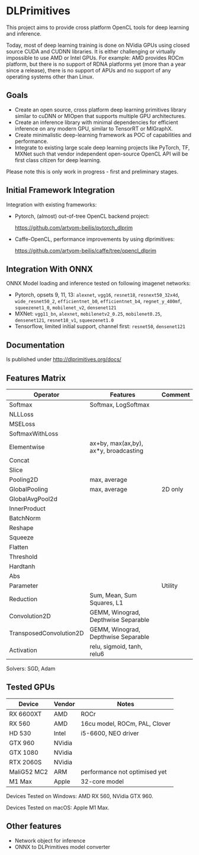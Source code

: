 # DLPrimitives

This project aims to provide cross platform OpenCL tools for deep learning and inference.

Today, most of deep learning training is done on NVidia GPUs using closed source CUDA and CUDNN libraries.
It is either challenging or virtually impossible to use AMD or Intel GPUs.
For example: AMD provides ROCm platform, but there is no support of RDNA platforms yet (more than a year since a release),
there is no support of APUs and no support 
of any operating systems other than Linux.

## Goals

- Create an open source, cross platform deep learning primitives library similar to cuDNN or MIOpen that supports
multiple GPU architectures.
- Create an inference library with minimal dependencies for efficient inference on any modern GPU, similar to TensorRT or MIGraphX.
- Create minimalistic deep-learning framework as POC of capabilities and performance.
- Integrate to existing large scale deep learning projects like PyTorch, TF, MXNet such that vendor independent open-source OpenCL API will be first class citizen for deep learning.

Please note this is only work in progress - first and preliminary stages.

## Initial Framework Integration

Integration with existing frameworks:

-   Pytorch, (almost) out-of-tree OpenCL backend project:

    <https://github.com/artyom-beilis/pytorch_dlprim>
    
-   Caffe-OpenCL, performance improvements by using dlprimitives: 
    
    <https://github.com/artyom-beilis/caffe/tree/opencl_dlprim>

## Integration With ONNX

ONNX Model loading and inference tested on following imagenet networks:

- Pytorch, opsets 9, 11, 13: `alexnet`, `vgg16`, `resnet18`, `resnext50_32x4d`, `wide_resnet50_2`, `efficientnet_b0`, `efficientnet_b4`, `regnet_y_400mf`, `squeezenet1_0`, `mobilenet_v2`, `densenet121`
- MXNet: `vgg11_bn`, `alexnet`, `mobilenetv2_0.25`, `mobilenet0.25`, `densenet121`, `resnet18_v1`, `squeezenet1.0`
- Tensorflow, limited initial support, channel first: `resnet50`, `densenet121`

## Documentation 

Is published under <http://dlprimitives.org/docs/>


## Features Matrix

|Operator               |Features                               | Comment    |
|-----------------------|---------------------------------------|------------|
|Softmax                | Softmax, LogSoftmax                   |            |
|NLLLoss                |                                       |            |
|MSELoss                |                                       |            |
|SoftmaxWithLoss        |                                       |            |
|Elementwise            | ax+by, max(ax,by), ax\*y, broadcasting|            |
|Concat                 |                                       |            |
|Slice                  |                                       |            |
|Pooling2D              | max, average                          |            |
|GlobalPooling          | max, average                          | 2D only    |
|GlobalAvgPool2d        |                                       |            |
|InnerProduct           |                                       |            |
|BatchNorm              |                                       |            | 
|Reshape                |                                       |            |
|Squeeze                |                                       |            |                                
|Flatten                |                                       |            | 
|Threshold              |                                       |            | 
|Hardtanh               |                                       |            | 
|Abs                    |                                       |            | 
|Parameter              |                                       |ֹUtility     | 
|Reduction              | Sum, Mean, Sum Squares, L1            |            |
|Convolution2D          | GEMM, Winograd, Depthwise Separable   |            |
|TransposedConvolution2D| GEMM, Winograd, Depthwise Separable   |            |
|Activation             | relu, sigmoid, tanh, relu6            |            |

Solvers: SGD, Adam

## Tested GPUs

| Device    | Vendor    |   Notes                       |
|-----------|-----------|-------------------------------|
|RX 6600XT  | AMD       | ROCr                          | 
|RX 560     | AMD       | 16cu model, ROCm, PAL, Clover | 
|HD 530     | Intel     | i5-6600, NEO driver           |
|GTX 960    | NVidia    |                               |
|GTX 1080   | NVidia    |                               |
|RTX 2060S  | NVidia    |                               |
|MaliG52 MC2| ARM       | performance not optimised yet |
|M1 Max     | Apple     | 32-core model                 |

Devices Tested on Windows: AMD RX 560, NVidia GTX 960.

Devices Tested on macOS: Apple M1 Max.

## Other features

- Network object for inference
- ONNX to DLPrimitives model converter
